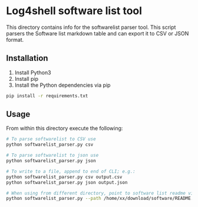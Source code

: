 # Log4shell software list tool

This directory contains info for the softwarelist parser tool. This script parsers the Software list markdown table and can export it to CSV or JSON format.

## Installation

1. Install Python3
2. Install pip
3. Install the Python dependencies via pip

```bash
pip install -r requirements.txt
```

## Usage

From within this directory execute the following:

```bash
# To parse softwarelist to CSV use
python softwarelist_parser.py csv

# To parse softwarelist to json use
python softwarelist_parser.py json

# To write to a file, append to end of CLI; e.g.:
python softwarelist_parser.py csv output.csv
python softwarelist_parser.py json output.json

# When using from different directory, point to software list readme via --path
python softwarelist_parser.py --path /home/xx/download/software/README.md csv output.csv
```
